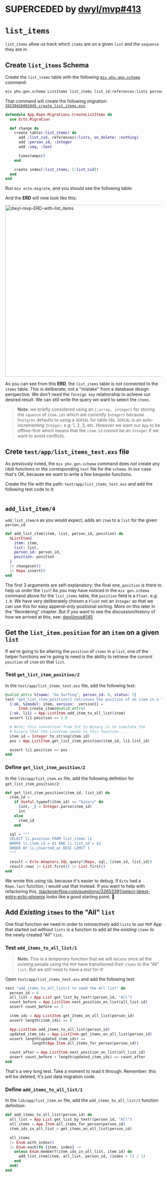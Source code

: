 # SUPERCEDED by [dwyl/mvp#413](https://github.com/dwyl/mvp/issues/413)

# `list_items`

`list_items` allow us track which `items` are on a given `list`
and the `sequence` they are in.

## Create `list_items` Schema

Create the `list_items` table 
with the following
[`mix phx.gen.schema`](https://hexdocs.pm/phoenix/Mix.Tasks.Phx.Gen.Schema.html)
command:

```sh
mix phx.gen.schema ListItems list_items list_id:references:lists person_id:integer seq:string
```

That command will create the following migration:
[`20230416001045_create_list_items.exs`](https://github.com/dwyl/mvp/blob/54aff67d172ad372c5ee1ffd9c41f24b093b78d4/priv/repo/migrations/20230416001045_create_list_items.exs)

```elixir
defmodule App.Repo.Migrations.CreateListItems do
  use Ecto.Migration

  def change do
    create table(:list_items) do
      add :list_cid, references(:lists, on_delete: :nothing)
      add :person_id, :integer
      add :seq, :text

      timestamps()
    end 

    create index(:list_items, [:list_cid])
  end
end
```

Run `mix ecto.migrate`,
and you should see the following table:

And the **ERD**
will now look like this:

<img width="550" alt="dwyl-mvp-ERD-with-list_items" src="https://github.com/dwyl/mvp/assets/194400/c3255969-88d5-41b5-aa51-b4397f8e93f6">

As you can see from this **ERD**,
the `list_items` table 
is _not_ connected to the `items` table.
This is deliberate; not a "mistake"
from a database design perspective.
We don't _need_ the `foreign key` relationship
to achieve our desired result.
We can still write the query we want to select the `items`.

> **Note**: we briefly considered using an `{:array, integer}` 
for storing the `squence` of `item.ids` 
which are _currently_ `Integers` 
because `Postgres` defaults to using a `SERIAL` for table Ids.
`SERIAL` is an auto-incrementing `Integer`; e.g: 1, 2, 3, etc.
_However_ we want our `App` to be offline-first
which means that the `item.id` _cannot_ be an `Integer`
if we want to avoid conflicts. 

## Crete `test/app/list_items_test.exs` file

As previously noted, the
`mix phx.gen.schema` command
does _not_ create any `CRUD` functions 
or the corresponding `test` file
for the `schema`.
In our case that's OK,
because we want to write a few bespoke functions.

Create the file with the path:
`test/app/list_items_test.exs` 
and add the following test code to it:

```elixir

```


## `add_list_item/4`

`add_list_item/4` as you would expect,
adds an `item` to a `list` for the given `person_id`

```elixir
def add_list_item(item, list, person_id, position) do
  %ListItem{
    item: item,
    list: list,
    person_id: person_id,
    position: position
  }
  |> changeset()
  |> Repo.insert()
end
```

The first 3 arguments are self-explanatory;
the final one, `position` is there to help us _order_ the `list`!
As you may have noticed in the `mix gen.schema` command above
for the `list_items` table, the `position` field is a `Float`. 
e.g: `1.0`. 
We have very deliberately chosen a `Float` not an `Integer`
so that we can use this for easy append-only positional sorting. 
More on this later in the "Reordering" chapter. 
But if you want to see the discussion/history 
of how we arrived at this,
see: 
[dwyl/mvp#145](https://github.com/dwyl/mvp/issues/145#issuecomment-1492132575)






## Get the `list_item.position` for an `item` on a given `list`

If we're going to be altering the `position` of `items` in a `list`,
one of the helper functions we're going to need
is the ability to retrieve the _current_ `position` of `item` on that `list`.

### Test `get_list_item_position/2`

In the
`test/app/list_items_test.exs`
file,
add the following test:

```elixir
@valid_attrs %{name: "Go Surfing", person_id: 0, status: 2}
test "get_list_item_position/2 retrieves the position of an item in a list" do
  {:ok, %{model: item, version: _version}} =
      Item.create_item(@valid_attrs)
  {:ok, li1} = App.ListItem.add_item_to_all_list(item)
  assert li1.position == 1.0

  # Note: this conversion from Int to Binary is to simulate the
  # binary that the LiveView sends to this function ...
  item_id = Integer.to_string(item.id)
  pos = App.ListItem.get_list_item_position(item_id, li1.list_id)

  assert li1.position == pos
end
```

### Define `get_list_item_position/2`

In the 
`lib/app/list_item.ex`
file,
add the following defintion for 
`get_list_item_position/2`:

```elixir
def get_list_item_position(item_id, list_id) do
  item_id =
    if Useful.typeof(item_id) == "binary" do
      {int, _} = Integer.parse(item_id)
      int
    else
      item_id
    end

  sql = """
  SELECT li.position FROM list_items li
  WHERE li.item_id = $1 AND li.list_id = $2
  ORDER BY li.inserted_at DESC LIMIT 1
  """

  result = Ecto.Adapters.SQL.query!(Repo, sql, [item_id, list_id])
  result.rows |> List.first() |> List.first()
end
```

We wrote this using `SQL` because it's easier to debug.
If `Ecto` had a `Repo.last` function, I would use that instead.
If you want to help with refactoring this,
[stackoverflow.com/questions/32653391/select-latest-entry-ecto-phoenix](https://stackoverflow.com/questions/32653391/how-to-select-the-latest-entry-from-database-with-ecto-phoenix)
looks like a good starting point. 💭






## Add _Existing_ `itmes` to the "All" `list`

One final function we need
in order to _retroactively_ add `lists`
to our `MVP` App that started out _without_ `lists`
is a function to add all the _existing_ `items`
to the newly created "All" `list`. 

### Test `add_items_to_all_list/1`

> **Note**: This is a _temporary_ function that we will `delete`
once all the _existing_ people using the `MVP`
have transitioned their `items` to the "All" `list`.
But we still need to have a _test_ for it!

Open 
`test/app/list_items_test.exs`
and add the following test:

```elixir
test "add_items_to_all_list/1 to seed the All list" do
  person_id = 0
  all_list = App.List.get_list_by_text!(person_id, "All")
  count_before = App.ListItem.next_position_on_list(all_list.id)
  assert count_before == 1

  item_ids = App.ListItem.get_items_on_all_list(person_id)
  assert length(item_ids) == 0

  App.ListItem.add_items_to_all_list(person_id)
  updated_item_ids = App.ListItem.get_items_on_all_list(person_id)
  assert length(updated_item_ids) ==
            length(App.Item.all_items_for_person(person_id))

  count_after = App.ListItem.next_position_on_list(all_list.id)
  assert count_before + length(updated_item_ids) == count_after
end
```

That's a very long test.
Take a moment to read it through.
Remember: this will be deleted,
it's just data migration code.


### Define `add_items_to_all_list/1`

In the 
`lib/app/list_item.ex`
file,
add the `add_items_to_all_list/1` function definition:

```elixir
def add_items_to_all_list(person_id) do
  all_list = App.List.get_list_by_text!(person_id, "All")
  all_items = App.Item.all_items_for_person(person_id)
  item_ids_in_all_list = get_items_on_all_list(person_id)

  all_items
  |> Enum.with_index()
  |> Enum.each(fn {item, index} ->
    unless Enum.member?(item_ids_in_all_list, item.id) do
      add_list_item(item, all_list, person_id, (index + 1) / 1)
    end
  end)
end
```